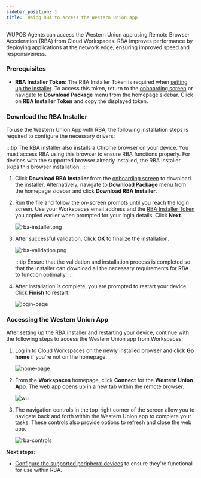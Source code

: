 ```yaml
---
sidebar_position: 1
title:  Using RBA to access the Western Union App
---
```


WUPOS Agents can access the Western Union app using Remote Browser Acceleration (RBA) from Cloud Workspaces.  RBA improves performance by deploying applications at the network edge, ensuring improved speed and responsiveness.

### **Prerequisites**

- **RBA Installer Token**: The RBA Installer Token is required when [setting up the installer](#download-the-rba-installer). To access this token, return to the [onboarding screen](../index.md#connecting-to-workspaces) or navigate to **Download Package** menu from the homepage sidebar. Click on **RBA Installer Token** and copy the displayed token. 

### **Download the RBA Installer**

To use the Western Union App with RBA, the following installation steps is required to configure the necessary drivers:

:::tip
The RBA installer also installs a Chrome browser on your device. You must access RBA using this browser to ensure RBA functions properly. For devices with the supported browser already installed, the RBA installer skips this browser installation.
:::

1. Click **Download RBA Installer** from the [onboarding screen](../index.md#connecting-to-workspaces) to download the installer. Alternatively,  navigate to **Download Package** menu from the homepage sidebar and click **Download RBA Installer**. 
  
2. Run the file and follow the on-screen prompts until you reach the login screen. Use your Workspaces email address and the [RBA Installer Token](#prerequisites) you copied earlier when prompted for your login details. Click **Next**.

      ![rba-installer.png](/img/runbook-images/rba-login.png)

3. After successful validation,  Click **OK** to finalize the installation.
  
      ![rba-validation.png](/img/runbook-images/rba-validation.png)

    :::tip
    Ensure that the validation and installation process is completed so that the installer can download all the necessary requirements for RBA to function optimally.
    :::

4. After installation is complete, you are prompted to restart your device. Click **Finish** to restart. 

      ![login-page](/img/runbook-images/rba-restart.png)


### Accessing the Western Union App

After setting up the RBA installer and restarting your device, continue with the following steps to access the Western Union app from Workspaces:

1. Log in to Cloud Workspaces on the newly installed browser and click **Go home** if you're not on the homepage.

    ![home-page](/img/runbook-images/workspaces-homepage.png)

2. From the **Workspaces** homepage, click **Connect** for the **Western Union App**. The web app opens up in a new tab within the remote browser.

    ![wu](/img/runbook-images/western-union.png)

3. The navigation controls in the top-right corner of the screen allow you to navigate back and forth within the Western Union app to complete your tasks. These controls also provide options to refresh and close the web app.
   
    ![rba-controls](/img/runbook-images/rba-controls.png)
   
**Next steps:**
- [Configure the supported peripheral devices](validating-peripherals.md) to ensure they're functional for use within RBA.